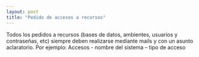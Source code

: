 ```yaml
---
layout: post
title: "Pedido de accesos a recursos"
---
```


Todos los pedidos a recursos (bases de datos, ambientes, usuarios y contraseñas, etc) siempre deben<!--more--> realizarse mediante mails y con un asunto aclaratorio. Por ejemplo: Accesos - nombre del sistema – tipo de acceso
